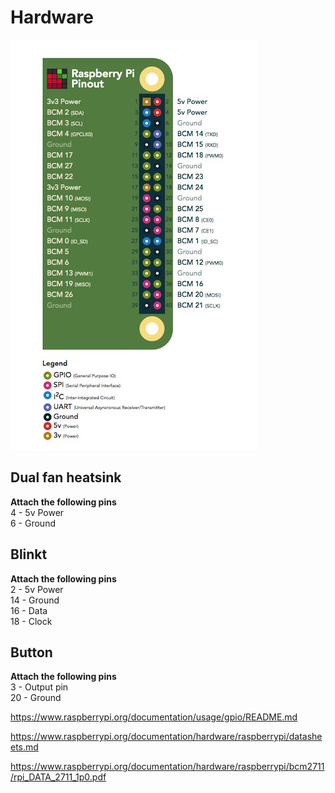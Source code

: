 # Hardware
![Alt text](/docs/images/pinout.png?raw=true "Raspberry Pi 4B Pinout")

## Dual fan heatsink 
**Attach the following pins**  
4 - 5v Power  
6 - Ground

## Blinkt 
**Attach the following pins**  
2 - 5v Power  
14 - Ground  
16 - Data  
18 - Clock  

## Button
**Attach the following pins**  
3 - Output pin  
20 - Ground  


https://www.raspberrypi.org/documentation/usage/gpio/README.md


https://www.raspberrypi.org/documentation/hardware/raspberrypi/datasheets.md

https://www.raspberrypi.org/documentation/hardware/raspberrypi/bcm2711/rpi_DATA_2711_1p0.pdf
